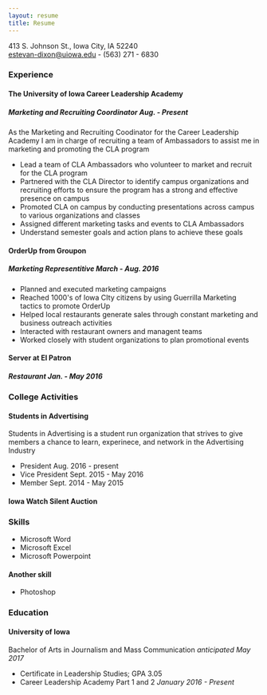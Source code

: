 ```yaml
---
layout: resume
title: Resume
---
```

413 S. Johnson St., Iowa City, IA 52240  
[estevan-dixon@uiowa.edu](mailto:estevan-dixon@uiowa.edu) - (563) 271 - 6830

### Experience

#### The University of Iowa Career Leadership Academy

##### Marketing and Recruiting Coordinator *Aug. - Present*

As the Marketing and Recruiting Coodinator for the Career Leadership Academy I am in charge of recruiting a team of Ambassadors to assist me in marketing and promoting the CLA program    

* Lead a team of CLA Ambassadors who volunteer to market and recruit for the CLA program
* Partnered with the CLA Director to identify campus organizations and recruiting efforts to ensure the program has a strong and effective presence on campus
* Promoted CLA on campus by conducting presentations across campus to various organizations and classes
* Assigned different marketing tasks and events to CLA Ambassadors 
* Understand semester goals and action plans to achieve these goals

#### OrderUp from Groupon 

##### Marketing Representitive *March - Aug. 2016* 

* Planned and executed marketing campaigns  
* Reached 1000's of Iowa CIty citizens by using Guerrilla Marketing tactics to promote OrderUp
* Helped local restaurants generate sales through constant marketing and business outreach activities
* Interacted with restaurant owners and managent teams
* Worked closely with student organizations to plan promotional events 



#### Server at El Patron

##### Restaurant *Jan. - May 2016*
 


### College Activities

#### Students in Advertising
Students in Advertising is a student run organization that strives to give members a chance to learn, experinece, and network in the Advertising Industry

* President Aug. 2016 - present
* Vice President Sept. 2015 - May 2016
* Member  Sept. 2014 - May 2015


#### Iowa Watch Silent Auction


### Skills
* Microsoft Word
* Microsoft Excel
* Microsoft Powerpoint

#### Another skill
* Photoshop

### Education

#### University of Iowa
Bachelor of Arts in Journalism and Mass Communication *anticipated May 2017* 

* Certificate in Leadership Studies; GPA 3.05
* Career Leadership Academy Part 1 and 2 *January 2016 - Present*
